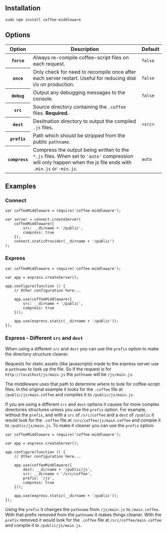 ## Installation

    sudo npm install coffee-middleware

## Options

<table>
    <thead>
        <tr>
            <th>Option</th>
            <th>Description</th>
            <th>Default</th>
        </tr>
    </thead>
    <tbody>
        <tr>
            <th><code>force</code></th>
            <td>Always re-compile coffee-script files on each request.</td>
            <td><code>false</code></td>
        </tr>
        <tr>
            <th><code>once</code></th>
            <td>Only check for need to recompile once after each server restart. Useful for reducing disk i/o on production.</td>
            <td><code>false</code></td>
        </tr>
        <tr>
            <th><code>debug</code></th>
            <td>Output any debugging messages to the console.</td>
            <td><code>false</code></td>
        </tr>
        <tr>
            <th><code>src</code></th>
            <td>Source directory containing the <code>.coffee</code> files. <strong>Required.</strong></td>
            <td></td>
        </tr>
        <tr>
            <th><code>dest</code></th>
            <td>Desitnation directory to output the compiled <code>.js</code> files.</td>
            <td><code>&lt;src&gt;</code></td>
        </tr>
        <tr>
            <th><code>prefix</code></th>
            <td>Path which should be stripped from the public <code>pathname</code>.</td>
            <td></td>
        </tr>
        <tr>
            <th><code>compress</code></th>
            <td>Compress the output being written to the <code>*.js</code> files. When set to <code>'auto'</code> compression will only happen when the js file ends with <code>.min.js</code> or <code>-min.js</code>.</td>
            <td><code>auto</code></td>
        </tr>
    </tbody>
</table>

## Examples

### Connect

    var coffeeMiddleware = require('coffee-middleware');

    var server = connect.createServer(
        coffeeMiddleware({
            src: __dirname + '/public',
            compress: true
        }),
        connect.staticProvider(__dirname + '/public')
    );

### Express

    var coffeeMiddleware = require('coffee-middleware');

    var app = express.createServer();

    app.configure(function () {
        // Other configuration here...

        app.use(coffeeMiddleware({
            src: __dirname + '/public',
            compress: true
        }));

        app.use(express.static(__dirname + '/public'));
    });

### Express - Different `src` and `dest`

When using a different `src` and `dest` you can use the `prefix` option to make the directory structure cleaner.

Requests for static assets (like javascripts) made to the express server use a `pathname` to look up the file. So if the request is for `http://localhost/js/main.js` the `pathname` will be `/js/main.js`.

The middleware uses that path to determine where to look for coffee-script files. In the original example it looks for the `.coffee` file at `/public/js/main.coffee` and compiles it to `/public/js/main.js`.

If you are using a different `src` and `dest` options it causes for more complex directories structures unless you use the `prefix` option. For example, without the `prefix`, and with a `src` of `/src/coffee` and a `dest` of `/public` it would look for the `.coffee` file at `/src/coffee/js/main.coffee` and compile it to `/public/js/main.js`. To make it cleaner you can use the `prefix` option:

    var coffeeMiddleware = require('coffee-middleware');

    var app = express.createServer();

    app.configure(function () {
        // Other configuration here...

        app.use(coffeeMiddleware({
            dest: __dirname + '/public/js',
            src: __dirname + '/src/coffee',
            prefix: '/js',
            compress: true
        }));

        app.use(express.static(__dirname + '/public'));
    });

Using the `prefix` it changes the `pathname` from `/js/main.js` to `/main.coffee`. With that prefix removed from the `pathname` it makes things cleaner. With the `prefix` removed it would look for the `.coffee` file at `/src/coffee/main.coffee` and compile it to `/public/js/main.js`.
